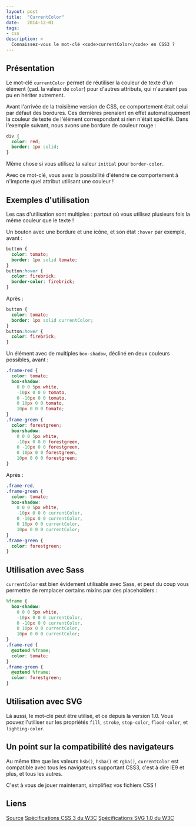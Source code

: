 ```yaml
---
layout: post
title:  "CurrentColor"
date:   2014-12-01
tags:
- css
description: >
  Connaissez-vous le mot-clé <code>currentColor</code> en CSS3 ?
---
```


## Présentation

Le mot-clé `currentColor` permet de réutiliser la couleur de texte d'un élément (çad. la valeur de `color`) pour d'autres attributs, qui n'auraient pas pu en hériter autrement.

Avant l'arrivée de la troisième version de CSS, ce comportement était celui par défaut des bordures. Ces dernières prenaient en effet automatiquement la couleur de texte de l'élément correspondant si rien n'était spécifié. Dans l'exemple suivant, nous avons une bordure de couleur rouge :

```css
div {
  color: red;
  border: 1px solid;
}
```

Même chose si vous utilisez la valeur `initial` pour `border-color`.

Avec ce mot-clé, vous avez la possibilité d'étendre ce comportement à n'importe quel attribut utilisant une couleur !

## Exemples d'utilisation

Les cas d'utilisation sont multiples : partout où vous utilisez plusieurs fois la même couleur que le texte !

Un bouton avec une bordure et une icône, et son état `:hover` par exemple, avant :

```css
button {
  color: tomato;
  border: 1px solid tomato;
}
button:hover {
  color: firebrick;
  border-color: firebrick;
}
```

Après :

```css
button {
  color: tomato;
  border: 1px solid currentColor;
}
button:hover {
  color: firebrick;
}
```

Un élément avec de multiples `box-shadow`, décliné en deux couleurs possibles, avant :

```css
.frame-red {
  color: tomato;
  box-shadow:
    0 0 0 5px white,
    -10px 0 0 0 tomato,
    0 -10px 0 0 tomato,
    0 10px 0 0 tomato,
    10px 0 0 0 tomato;
}
.frame-green {
  color: forestgreen;
  box-shadow:
    0 0 0 5px white,
    -10px 0 0 0 forestgreen,
    0 -10px 0 0 forestgreen,
    0 10px 0 0 forestgreen,
    10px 0 0 0 forestgreen;
}
```

Après :

```css
.frame-red,
.frame-green {
  color: tomato;
  box-shadow:
    0 0 0 5px white,
    -10px 0 0 0 currentColor,
    0 -10px 0 0 currentColor,
    0 10px 0 0 currentColor,
    10px 0 0 0 currentColor;
}
.frame-green {
  color: forestgreen;
}
```

## Utilisation avec Sass

`currentColor` est bien évidement utilisable avec Sass, et peut du coup vous permettre de remplacer certains mixins par des placeholders :

```scss
%frame {
  box-shadow:
    0 0 0 5px white,
    -10px 0 0 0 currentColor,
    0 -10px 0 0 currentColor,
    0 10px 0 0 currentColor,
    10px 0 0 0 currentColor;
}
.frame-red {
  @extend %frame;
  color: tomato;
}
.frame-green {
  @extend %frame;
  color: forestgreen;
}
```

## Utilisation avec SVG

Là aussi, le mot-clé peut être utilisé, et ce depuis la version 1.0. Vous pouvez l'utiliser sur les propriétés `fill`, `stroke`, `stop-color`, `flood-color`, et `lighting-color`.

## Un point sur la compatibilité des navigateurs

Au même titre que les valeurs `hsb()`, `hsba()` et `rgba()`, `currentColor` est compatible avec tous les navigateurs supportant CSS3, c'est à dire IE9 et plus, et tous les autres.

C'est à vous de jouer maintenant, simplifiez vos fichiers CSS !

## Liens
[Source](https://osvaldas.info/keeping-css-short-with-currentcolor)
[Spécifications CSS 3 du W3C](https://www.w3.org/TR/css3-color/#currentcolor)
[Spécifications SVG 1.0 du W3C](https://www.w3.org/TR/SVG/color.html#ColorProperty)
